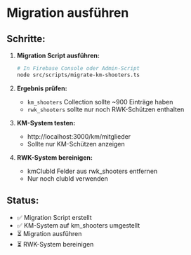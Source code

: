 # Migration ausführen

## Schritte:

1. **Migration Script ausführen:**
   ```bash
   # In Firebase Console oder Admin-Script
   node src/scripts/migrate-km-shooters.ts
   ```

2. **Ergebnis prüfen:**
   - `km_shooters` Collection sollte ~900 Einträge haben
   - `rwk_shooters` sollte nur noch RWK-Schützen enthalten

3. **KM-System testen:**
   - http://localhost:3000/km/mitglieder
   - Sollte nur KM-Schützen anzeigen

4. **RWK-System bereinigen:**
   - kmClubId Felder aus rwk_shooters entfernen
   - Nur noch clubId verwenden

## Status:
- ✅ Migration Script erstellt
- ✅ KM-System auf km_shooters umgestellt
- ⏳ Migration ausführen
- ⏳ RWK-System bereinigen